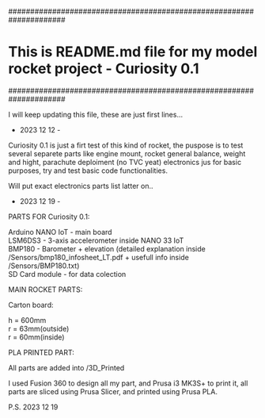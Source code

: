  #####################################################################
 # This is README.md file for my model rocket project - Curiosity 0.1 #
 #####################################################################

I will keep updating this file, these are just first lines...

- 2023 12 12 - 

Curiosity 0.1 is just a firt test of this kind of rocket, the puspose is to test several separete parts like engine mount, rocket general balance, weight and hight, parachute deploiment (no TVC yeat) electronics jus for basic purposes, try and test basic code functionalities.

Will put exact electronics parts list latter on..

- 2023 12 19 - 

PARTS FOR Curiosity 0.1:

Arduino NANO IoT - main board\
LSM6DS3 - 3-axis accelerometer inside NANO 33 IoT\
BMP180 - Barometer + elevation (detailed explanation inside /Sensors/bmp180_infosheet_LT.pdf + usefull info inside /Sensors/BMP180.txt)\
SD Card module - for data colection

MAIN ROCKET PARTS:

Carton board: 

h = 600mm\
r = 63mm(outside)\
r = 60mm(inside)

PLA PRINTED PART:

All parts are added into /3D_Printed

I used Fusion 360 to design all my part, and Prusa i3 MK3S+ to print it, all parts are sliced using Prusa Slicer, and printed using Prusa PLA.

P.S. 2023 12 19
